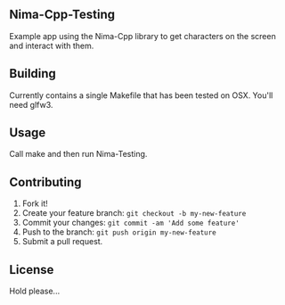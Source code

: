 ## Nima-Cpp-Testing
Example app using the Nima-Cpp library to get characters on the screen and interact with them.

## Building
Currently contains a single Makefile that has been tested on OSX. You'll need glfw3.

## Usage
Call make and then run Nima-Testing.

## Contributing
1. Fork it!
2. Create your feature branch: `git checkout -b my-new-feature`
3. Commit your changes: `git commit -am 'Add some feature'`
4. Push to the branch: `git push origin my-new-feature`
5. Submit a pull request.

## License
Hold please...
